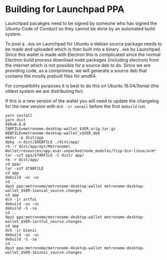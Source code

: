 # Building for Launchpad PPA

Launchpad pacakges need to be signed by someone who has signed the Ubuntu Code of Conduct so they cannot be done by an automated build system.

To post a `.deb` on Launchpad for Ubuntu a debian source package needs to be made and uploaded which is then built into a binary `.deb` by Launchpad.  Since this wallet is made with Electron this is complicated since the normal Electron build process download node packages (including electron) from the internet which is not possible for a source deb to do.  Since we are providing code, as a comprimise, we will generate a source deb that contains the mostly prebuilt files for amd64.

For compatibility purposes it is best to do this on Ubuntu 16.04/Xenial (the oldest system we are distributing for).

If this is a new version of the wallet you will need to update the changelog for the new version with `dch -ir xenail` before the first `debuild` run.

```
yarn install
yarn dist
VER=0.6.0
TARFILE=metronome-desktop-wallet_$VER.orig.tar.gz
DEBFILE=metronome-desktop-wallet_v$VER.deb
mkdir -p dist/app
dpkg -x dist/$DEBFILE ./dist/app/
rm -r dist/app/opt/Metronome\ Wallet/resources/app.asar.unpacked/node_modules/7zip-bin-linux/arm*
tar -czf ppa/$TARFILE -C dist/ app/
rm -r dist/app/
cd ppa/
tar -xzf $TARFILE
cd app
debuild -us -uc
cd ..
dput ppa:metronome/metronome-desktop-wallet metronome-desktop-wallet_$VER-1xenial_source.changes
cd app
dch -ir artful
debuild -us -uc
debuild -S -sa
cd ..
dput ppa:metronome/metronome-desktop-wallet metronome-desktop-wallet_$VER-1artful_source.changes
cd app
dch -ir bionic
debuild -us -uc
debuild -S -sa
cd ..
dput ppa:metronome/metronome-desktop-wallet metronome-desktop-wallet_$VER-1bionic_source.changes
```

